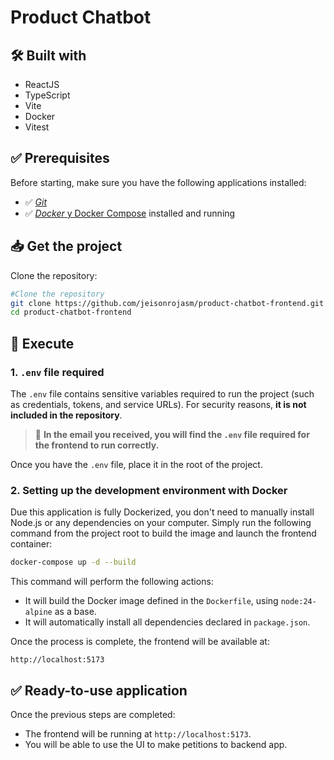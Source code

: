 # Product Chatbot

## 🛠️ Built with

- ReactJS
- TypeScript
- Vite
- Docker
- Vitest

## ✅ Prerequisites

Before starting, make sure you have the following applications installed:

- ✅ [*Git*](https://git-scm.com/)
- ✅ [*Docker* y Docker Compose](https://www.docker.com/get-started) installed and running

## 📥 Get the project

Clone the repository:

```bash
#Clone the repository
git clone https://github.com/jeisonrojasm/product-chatbot-frontend.git
cd product-chatbot-frontend
```

## 🚀 Execute

### 1. **`.env` file required**

The `.env` file contains sensitive variables required to run the project (such as credentials, tokens, and service URLs).
For security reasons, **it is not included in the repository**.

> 🔐 **In the email you received, you will find the `.env` file required for the frontend to run correctly.**

Once you have the `.env` file, place it in the root of the project.

### 2. Setting up the development environment with Docker

Due this application is fully Dockerized, you don't need to manually install Node.js or any dependencies on your computer. Simply run the following command from the project root to build the image and launch the frontend container:

```bash
docker-compose up -d --build
```

This command will perform the following actions:

- It will build the Docker image defined in the `Dockerfile`, using `node:24-alpine` as a base.
- It will automatically install all dependencies declared in `package.json`.

Once the process is complete, the frontend will be available at:

```arduino
http://localhost:5173
```

## ✅ Ready-to-use application

Once the previous steps are completed:

- The frontend will be running at `http://localhost:5173`.
- You will be able to use the UI to make petitions to backend app.
